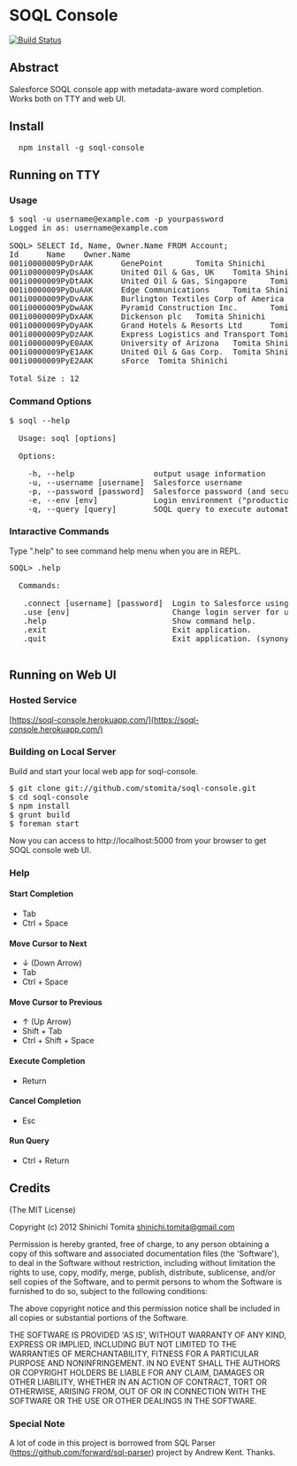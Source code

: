 # SOQL Console

[![Build Status](https://secure.travis-ci.org/stomita/soql-console.png)](http://travis-ci.org/stomita/soql-console)

## Abstract

Salesforce SOQL console app with metadata-aware word completion. Works both on TTY and web UI.

## Install

<pre>
  npm install -g soql-console
</pre>


## Running on TTY

### Usage

<pre>
$ soql -u username@example.com -p yourpassword
Logged in as: username@example.com

SOQL> SELECT Id, Name, Owner.Name FROM Account;
Id      Name    Owner.Name
001i0000009PyDrAAK      GenePoint       Tomita Shinichi
001i0000009PyDsAAK      United Oil & Gas, UK    Tomita Shinichi
001i0000009PyDtAAK      United Oil & Gas, Singapore     Tomita Shinichi
001i0000009PyDuAAK      Edge Communications     Tomita Shinichi
001i0000009PyDvAAK      Burlington Textiles Corp of America     Tomita Shinichi
001i0000009PyDwAAK      Pyramid Construction Inc.       Tomita Shinichi
001i0000009PyDxAAK      Dickenson plc   Tomita Shinichi
001i0000009PyDyAAK      Grand Hotels & Resorts Ltd      Tomita Shinichi
001i0000009PyDzAAK      Express Logistics and Transport Tomita Shinichi
001i0000009PyE0AAK      University of Arizona   Tomita Shinichi
001i0000009PyE1AAK      United Oil & Gas Corp.  Tomita Shinichi
001i0000009PyE2AAK      sForce  Tomita Shinichi

Total Size : 12
</pre>


### Command Options

<pre>
$ soql --help

  Usage: soql [options]

  Options:

    -h, --help                 output usage information
    -u, --username [username]  Salesforce username
    -p, --password [password]  Salesforce password (and security token, if available.)
    -e, --env [env]            Login environment ("production","sandbox", or hostname of login server)
    -q, --query [query]        SOQL query to execute automatically.
</pre>

### Intaractive Commands

Type ".help" to see command help menu when you are in REPL.

<pre>
SOQL> .help

  Commands:

   .connect [username] [password]  Login to Salesforce using given username and password. Security token should be concatinated to the password if available.
   .use [env]                      Change login server for user authentication. Argument "env" must be "production", "sandbox", or hostname of login server.
   .help                           Show command help.
   .exit                           Exit application.
   .quit                           Exit application. (synonym of .exit)

</pre>


## Running on Web UI

### Hosted Service

[https://soql-console.herokuapp.com/](https://soql-console.herokuapp.com/)

### Building on Local Server

Build and start your local web app for soql-console.

<pre>
$ git clone git://github.com/stomita/soql-console.git
$ cd soql-console
$ npm install
$ grunt build
$ foreman start
</pre>

Now you can access to http://localhost:5000 from your browser to get SOQL console web UI.

### Help

#### Start Completion
- Tab
- Ctrl + Space

#### Move Cursor to Next
- &#8595; (Down Arrow)
- Tab
- Ctrl + Space

#### Move Cursor to Previous
- &#8593; (Up Arrow)
- Shift + Tab
- Ctrl + Shift + Space

#### Execute Completion
- Return

#### Cancel Completion
- Esc

#### Run Query
- Ctrl + Return


## Credits

(The MIT License)

Copyright (c) 2012 Shinichi Tomita <shinichi.tomita@gmail.com>

Permission is hereby granted, free of charge, to any person obtaining a copy of this software and associated documentation files (the 'Software'), to deal in the Software without restriction, including without limitation the rights to use, copy, modify, merge, publish, distribute, sublicense, and/or sell copies of the Software, and to permit persons to whom the Software is furnished to do so, subject to the following conditions:

The above copyright notice and this permission notice shall be included in all copies or substantial portions of the Software.

THE SOFTWARE IS PROVIDED 'AS IS', WITHOUT WARRANTY OF ANY KIND, EXPRESS OR IMPLIED, INCLUDING BUT NOT LIMITED TO THE WARRANTIES OF MERCHANTABILITY, FITNESS FOR A PARTICULAR PURPOSE AND NONINFRINGEMENT. IN NO EVENT SHALL THE AUTHORS OR COPYRIGHT HOLDERS BE LIABLE FOR ANY CLAIM, DAMAGES OR OTHER LIABILITY, WHETHER IN AN ACTION OF CONTRACT, TORT OR OTHERWISE, ARISING FROM, OUT OF OR IN CONNECTION WITH THE SOFTWARE OR THE USE OR OTHER DEALINGS IN THE SOFTWARE.


### Special Note

A lot of code in this project is borrowed from SQL Parser (https://github.com/forward/sql-parser) project by Andrew Kent. Thanks.


